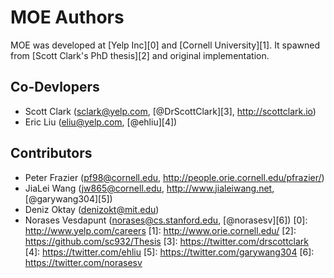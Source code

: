 MOE Authors
===========

MOE was developed at [Yelp Inc][0] and [Cornell University][1]. It spawned from [Scott Clark's PhD thesis][2] and original implementation.

Co-Devlopers
------------

- Scott Clark (sclark@yelp.com, [@DrScottClark][3], http://scottclark.io)
- Eric Liu (eliu@yelp.com, [@ehliu][4])

Contributors
------------

- Peter Frazier (pf98@cornell.edu, http://people.orie.cornell.edu/pfrazier/)
- JiaLei Wang (jw865@cornell.edu, http://www.jialeiwang.net, [@garywang304][5])
- Deniz Oktay (denizokt@mit.edu)
- Norases Vesdapunt (norases@cs.stanford.edu, [@norasesv][6])
[0]: http://www.yelp.com/careers
[1]: http://www.orie.cornell.edu/
[2]: https://github.com/sc932/Thesis
[3]: https://twitter.com/drscottclark
[4]: https://twitter.com/ehliu
[5]: https://twitter.com/garywang304
[6]: https://twitter.com/norasesv
